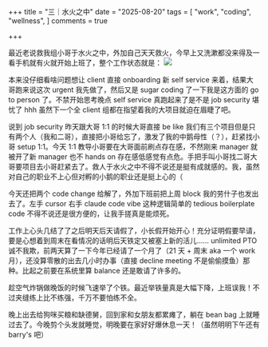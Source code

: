 +++
title = "三｜水火之中"
date = "2025-08-20"
tags = [
    "work",
    "coding",
    "wellness",
]
comments = true

+++

最近老说救我组小哥于水火之中，外加自己天天救火，今早上又洗漱都没来得及一看手机就有火就开始上班了，整个工作状态就是：
![](https://media.douchi.space/douchi/media_attachments/files/115/062/751/264/553/319/original/d19ff076d1c453aa.png)

本来没仔细看啥问题想让 client 直接 onboarding 新 self service 来着，结果大哥跑来说这次 urgent 我先做了，然后又是 sugar coding 了一下我是这方面的 go to person 了。不禁开始思考晚点 self service 真跑起来了是不是 job security 堪忧了 hhh 虽然下一个全 client 组都在指望着我的大项目就迫在眉睫了吧。

说到 job security 昨天跟大哥 1:1 的时候大哥直接 be like 我们有三个项目但是只有两个人（我和二哥），直接把小哥给忘了，激发了我的中鹅母性（？），赶紧找小哥 setup 1:1。今天 1:1 教导小哥要在大哥面前刷点存在感，不然刚来 manager 就被开了新 manager 也不 hands on 存在感低感觉有点危。手把手叫小哥找二哥大哥要项目去小哥赶紧去了。救人于水火之中不得不说还是挺有成就感的。我，虽然对自己的职业不上心但对孵的小鹅的职业还是挺上心的（

今天还把两个 code change 给解了，外加下班前把上周 block 我的劳什子也发出去了。左手 cursor 右手 claude code vibe 这种逻辑简单的 tedious boilerplate code 不得不说还是很方便的，让我手搓真是能烦死。

工作上心头几结了了之后明天后天请假了，小长假开始开心！充分证明假要早请，要是心想着到周末在看情况的话明后天铁定又被塞上新的活儿…… unlimited PTO 诚不我欺，前两天算了一下今年已经请了一个月了（21 天 + 周末 aka 一个 work 月），还没算零散的出去几小时办事（直接 decline meeting 不是偷偷摸鱼）那种。比起之前要在系统里算 balance 还是敢请了许多的。

趁空气炸锅做晚饭的时候飞速举了个铁。最近举铁量真是大幅下降，上班误我！不过夹缝练上比不练强，千万不要怕练不全。

晚上出去给狗咪买粮和缺德舅，回到家和女朋友都累瘫了，躺在 bean bag 上就睡过去了。今晚剪个头发就睡觉，明晚要在家好好爆休息一天！（虽然明明下午还有 barry's 吧）